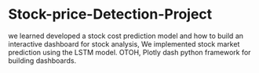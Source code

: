 # Stock-price-Detection-Project
we learned developed a stock cost prediction model and how to build an interactive dashboard for stock analysis, We implemented stock market prediction using the LSTM model. OTOH, Plotly dash python framework for building dashboards.
